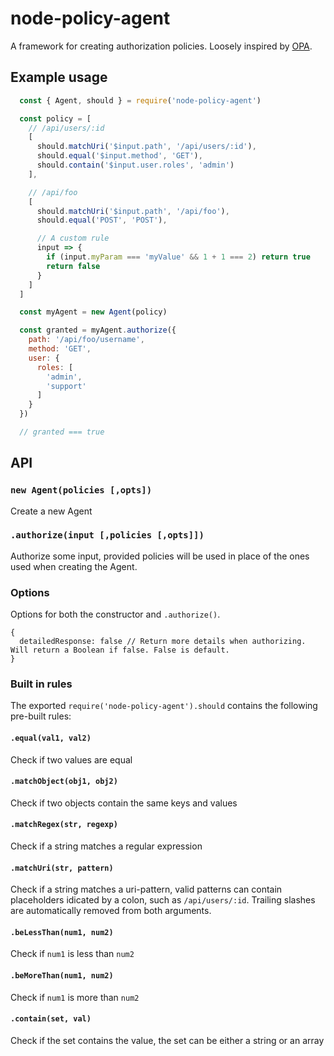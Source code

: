 # node-policy-agent

A framework for creating authorization policies. Loosely inspired by [OPA](https://www.openpolicyagent.org).

## Example usage

```javascript
  const { Agent, should } = require('node-policy-agent')

  const policy = [
    // /api/users/:id
    [
      should.matchUri('$input.path', '/api/users/:id'),
      should.equal('$input.method', 'GET'),
      should.contain('$input.user.roles', 'admin')
    ],

    // /api/foo
    [
      should.matchUri('$input.path', '/api/foo'),
      should.equal('POST', 'POST'),

      // A custom rule
      input => { 
        if (input.myParam === 'myValue' && 1 + 1 === 2) return true
        return false
      }
    ]
  ]

  const myAgent = new Agent(policy)

  const granted = myAgent.authorize({
    path: '/api/foo/username',
    method: 'GET',
    user: {
      roles: [
        'admin',
        'support'
      ]
    }
  })

  // granted === true
```

## API  

### `new Agent(policies [,opts])`  
Create a new Agent

### `.authorize(input [,policies [,opts]])`  
Authorize some input, provided policies will be used in place of the ones used when creating the Agent.

### Options  
Options for both the constructor and `.authorize()`.

```
{
  detailedResponse: false // Return more details when authorizing. Will return a Boolean if false. False is default.
}
```

### Built in rules  
The exported `require('node-policy-agent').should` contains the following pre-built rules:

#### `.equal(val1, val2)`  
Check if two values are equal

#### `.matchObject(obj1, obj2)`  
Check if two objects contain the same keys and values

#### `.matchRegex(str, regexp)`  
Check if a string matches a regular expression

#### `.matchUri(str, pattern)`  
Check if a string matches a uri-pattern,
valid patterns can contain placeholders idicated by a colon, such as `/api/users/:id`. Trailing slashes are automatically removed from both arguments.

#### `.beLessThan(num1, num2)`  
Check if `num1` is less than `num2`

#### `.beMoreThan(num1, num2)`  
Check if `num1` is more than `num2`

#### `.contain(set, val)`  
Check if the set contains the value, the set can be either a string or an array